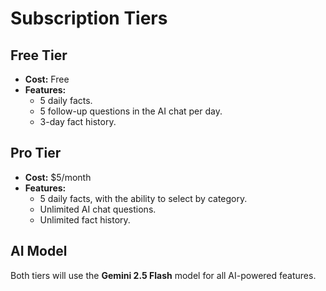 # Subscription Tiers

## Free Tier

*   **Cost:** Free
*   **Features:**
    *   5 daily facts.
    *   5 follow-up questions in the AI chat per day.
    *   3-day fact history.

## Pro Tier

*   **Cost:** $5/month
*   **Features:**
    *   5 daily facts, with the ability to select by category.
    *   Unlimited AI chat questions.
    *   Unlimited fact history.

## AI Model

Both tiers will use the **Gemini 2.5 Flash** model for all AI-powered features.

